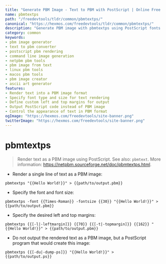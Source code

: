 ```yaml
---
title: "Generate PBM Image - Text to PBM with PostScript | Online Free DevTools by Hexmos"
name: pbmtextps
path: "/freedevtools/tldr/common/pbmtextps/"
canonical: "https://hexmos.com/freedevtools/tldr/common/pbmtextps/"
description: "Generate PBM image with pbmtextps using PostScript fonts. Convert text to PBM images online effortlessly. Free online tool, no registration required."
category: common
keywords:
- pbm image generator
- text to pbm converter
- postscript pbm rendering
- command line image generation
- netpbm pbm tools
- pbm image from text
- linux pbm tools
- macos pbm tools
- pbm image creator
- ascii art generator
features:
- Render text into a PBM image format
- Specify font type and size for text rendering
- Define custom left and top margins for output
- Output PostScript code instead of PBM image
- Control the appearance of text in PBM format
ogImage: "https://hexmos.com/freedevtools/site-banner.png"
twitterImage: "https://hexmos.com/freedevtools/site-banner.png"
---
```


# pbmtextps

> Render text as a PBM image using PostScript.
> See also: `pbmtext`.
> More information: <https://netpbm.sourceforge.net/doc/pbmtextps.html>.

- Render a single line of text as a PBM image:

`pbmtextps "{{Hello World!}}" > {{path/to/output.pbm}}`

- Specify the font and font size:

`pbmtextps -font {{Times-Roman}} -fontsize {{30}} "{{Hello World!}}" > {{path/to/output.pbm}}`

- Specify the desired left and top margins:

`pbmtextps {{[-l|-leftmargin]}} {{70}} {{[-t|-topmargin]}} {{162}} "{{Hello World!}}" > {{path/to/output.pbm}}`

- Do not output the rendered text as a PBM image, but a PostScript program that would create this image:

`pbmtextps {{[-du|-dump-ps]}} "{{Hello World!}}" > {{path/to/output.ps}}`
